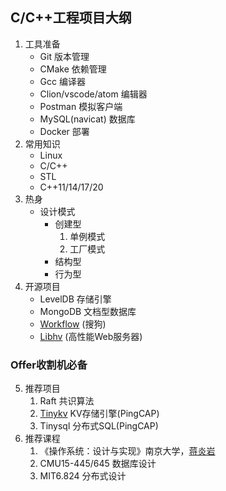 ## C/C++工程项目大纲
1. 工具准备
    - Git 版本管理
    - CMake 依赖管理
    - Gcc 编译器
    - Clion/vscode/atom 编辑器
    - Postman 模拟客户端
    - MySQL(navicat) 数据库
    - Docker 部署
2. 常用知识
    - Linux
    - C/C++
    - STL
    - C++11/14/17/20
3. 热身
    - 设计模式
        - 创建型
            1. 单例模式
            2. 工厂模式
        - 结构型
        - 行为型
4. 开源项目
    - LevelDB 存储引擎
    - MongoDB 文档型数据库
    - [Workflow](https://github.com/sogou/workflow) (搜狗)
    - [Libhv](https://github.com/ithewei/libhv) (高性能Web服务器)
### Offer收割机必备
5. 推荐项目
    1. Raft 共识算法
    2. [Tinykv](https://github.com/talent-plan/tinykv) KV存储引擎(PingCAP)
    3. Tinysql 分布式SQL(PingCAP)
6. 推荐课程
    1. 《操作系统：设计与实现》南京大学，[蒋炎岩](https://www.bilibili.com/video/BV1Cm4y1d7Ur?spm_id_from=333.999.0.0&vd_source=e9f1ced96b267a4bc02ec41ca31d850a)
    2. CMU15-445/645 数据库设计
    3. MIT6.824  分布式设计
